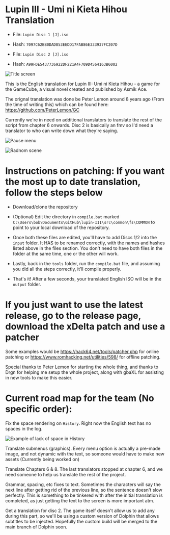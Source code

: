 # Lupin III - Umi ni Kieta Hihou Translation
- File: `Lupin Disc 1 [J].iso`
- Hash: `7097C62BB0DAD853EEDD17FAB86E333937FC207D`

- File: `Lupin Disc 2 [J].iso`
- Hash: `A99FDE5437736922DF221A4F709D4564163B6002`

![Title screen](https://github.com/DOL-Translations/lupin-III/assets/81663474/0924f239-467f-48b3-a74c-0692e0fa7790)

This is the English translation for Lupin III: Umi ni Kieta Hihou - a game for the GameCube, a visual novel created and published by Asmik Ace.

The orignal translation was done be Peter Lemon around 8 years ago (From the time of writing this) which can be found here: https://github.com/PeterLemon/GC

Currently we're in need on additional translators to translate the rest of the script from chapter 6 onwards. Disc 2 is basically an fmv so I'd need a translator to who can write down what they're saying.


![Pause menu](https://github.com/radianthero/lupin-III/assets/90285213/f1fa0723-183f-44c3-ad59-b561784078a0)

![Radnom scene](https://github.com/radianthero/lupin-III/assets/90285213/06c6d445-185e-4e2b-81de-a2ac48577027)

# Instructions on patching: If you want the most up to date translation, follow the steps below

- Download/clone the repository
- (Optional) Edit the directory in `compile.bat` marked `C:\Users\bob\Documents\GitHub\lupin-III\src\common\fs\COMMON` to point to your local download of the repository. 
- Once both these files are edited, you'll have to add Discs 1/2 into the `input` folder. It HAS to be renamed correctly, with the names and hashes listed above in the files section. You don't need to have both files in the folder at the same time, one or the other will work. 
- Lastly, back in the `tools` folder, run the `compile.bat` file, and assuming you did all the steps correctly, it'll compile properly.

- That's it! After a few seconds, your translated English ISO will be in the `output` folder. 

# If you just want to use the latest release, go to the release page, download the xDelta patch and use a patcher

Some examples would be <https://hack64.net/tools/patcher.php> for online patching or <https://www.romhacking.net/utilities/598/> for offline patching. 

Special thanks to Peter Lemon for starting the whole thing, and thanks to Drgn for helping me setup the whole project, along with gbaXL for assisting in new tools to make this easier.



# Current road map for the team (No specific order):

Fix the space rendering on `History`. Right now the English text has no spaces in the log.

![Example of lack of space in History](https://github.com/radianthero/lupin-III/assets/90285213/9c1c2fd5-c8a1-4d13-a820-79f850f83afb)

Translate submenus (graphics). Every menu option is actually a pre-made image, and not dynamic with the text, so someone would have to make new assets (Currently being worked on)

Translate Chapters 6 & 8. The last translators stopped at chapter 6, and we need someone to help us translate the rest of the project.

Grammar, spacing, etc fixes to text. Sometimes the characters will say the next line after getting rid of the previous line, so the sentence doesn't slow perfectly. This is something to be tinkered with after the initial translation is completed, as just getting the text to the screen is more important atm.

Get a translation for disc 2. The game itself doesn't allow us to add any during this part, so we'll be using a custom version of Dolphin that allows subtitles to be injected. Hopefully the custom build will be merged to the main branch of Dolphin soon. 
